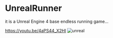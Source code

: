 # UnrealRunner
it is a Unreal Engine 4 base endless running game...

https://youtu.be/4aPS44_X2HI
![unreal](https://user-images.githubusercontent.com/16855188/114361708-43d07000-9b98-11eb-99ca-e1cb665502d2.JPG)


